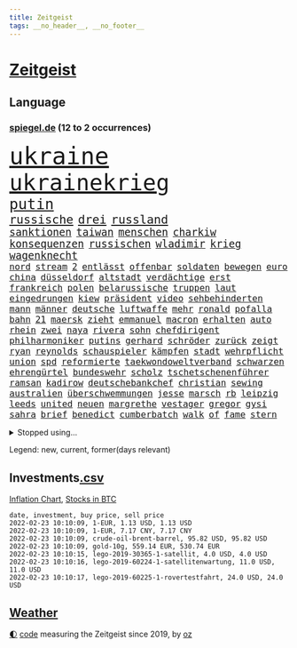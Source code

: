 ```yaml
---
title: Zeitgeist
tags: __no_header__, __no_footer__
---
```


# [Zeitgeist](https://oliz.io/zeitgeist/)

## Language

<h3><a href="https://www.spiegel.de" target="_blank">spiegel.de</a> (12 to 2 occurrences)</h3>
<p style="font-family:monospace">
<span style="font-size:32pt"><a href="news_links.html#ukraine" class="current">ukraine</a></span>
<br>
<span style="font-size:30pt"><a href="news_links.html#ukrainekrieg" class="new">ukrainekrieg</a></span>
<br>
<span style="font-size:20pt"><a href="news_links.html#putin" class="current">putin</a></span>
<br>
<span style="font-size:16pt"><a href="news_links.html#russische" class="current">russische</a></span>
<span style="font-size:16pt"><a href="news_links.html#drei" class="current">drei</a></span>
<span style="font-size:16pt"><a href="news_links.html#russland" class="current">russland</a></span>
<br>
<span style="font-size:14pt"><a href="news_links.html#sanktionen" class="current">sanktionen</a></span>
<span style="font-size:14pt"><a href="news_links.html#taiwan" class="current">taiwan</a></span>
<span style="font-size:14pt"><a href="news_links.html#menschen" class="current">menschen</a></span>
<span style="font-size:14pt"><a href="news_links.html#charkiw" class="new">charkiw</a></span>
<span style="font-size:14pt"><a href="news_links.html#konsequenzen" class="current">konsequenzen</a></span>
<span style="font-size:14pt"><a href="news_links.html#russischen" class="current">russischen</a></span>
<span style="font-size:14pt"><a href="news_links.html#wladimir" class="current">wladimir</a></span>
<span style="font-size:14pt"><a href="news_links.html#krieg" class="current">krieg</a></span>
<span style="font-size:14pt"><a href="news_links.html#wagenknecht" class="current">wagenknecht</a></span>
<br>
<span style="font-size:12pt"><a href="news_links.html#nord" class="current">nord</a></span>
<span style="font-size:12pt"><a href="news_links.html#stream" class="current">stream</a></span>
<span style="font-size:12pt"><a href="news_links.html#2" class="current">2</a></span>
<span style="font-size:12pt"><a href="news_links.html#entlässt" class="current">entlässt</a></span>
<span style="font-size:12pt"><a href="news_links.html#offenbar" class="current">offenbar</a></span>
<span style="font-size:12pt"><a href="news_links.html#soldaten" class="current">soldaten</a></span>
<span style="font-size:12pt"><a href="news_links.html#bewegen" class="current">bewegen</a></span>
<span style="font-size:12pt"><a href="news_links.html#euro" class="current">euro</a></span>
<span style="font-size:12pt"><a href="news_links.html#china" class="current">china</a></span>
<span style="font-size:12pt"><a href="news_links.html#düsseldorf" class="current">düsseldorf</a></span>
<span style="font-size:12pt"><a href="news_links.html#altstadt" class="new">altstadt</a></span>
<span style="font-size:12pt"><a href="news_links.html#verdächtige" class="current">verdächtige</a></span>
<span style="font-size:12pt"><a href="news_links.html#erst" class="current">erst</a></span>
<span style="font-size:12pt"><a href="news_links.html#frankreich" class="current">frankreich</a></span>
<span style="font-size:12pt"><a href="news_links.html#polen" class="current">polen</a></span>
<span style="font-size:12pt"><a href="news_links.html#belarussische" class="current">belarussische</a></span>
<span style="font-size:12pt"><a href="news_links.html#truppen" class="current">truppen</a></span>
<span style="font-size:12pt"><a href="news_links.html#laut" class="current">laut</a></span>
<span style="font-size:12pt"><a href="news_links.html#eingedrungen" class="current">eingedrungen</a></span>
<span style="font-size:12pt"><a href="news_links.html#kiew" class="current">kiew</a></span>
<span style="font-size:12pt"><a href="news_links.html#präsident" class="current">präsident</a></span>
<span style="font-size:12pt"><a href="news_links.html#video" class="current">video</a></span>
<span style="font-size:12pt"><a href="news_links.html#sehbehinderten" class="new">sehbehinderten</a></span>
<span style="font-size:12pt"><a href="news_links.html#mann" class="current">mann</a></span>
<span style="font-size:12pt"><a href="news_links.html#männer" class="current">männer</a></span>
<span style="font-size:12pt"><a href="news_links.html#deutsche" class="current">deutsche</a></span>
<span style="font-size:12pt"><a href="news_links.html#luftwaffe" class="current">luftwaffe</a></span>
<span style="font-size:12pt"><a href="news_links.html#mehr" class="current">mehr</a></span>
<span style="font-size:12pt"><a href="news_links.html#ronald" class="new">ronald</a></span>
<span style="font-size:12pt"><a href="news_links.html#pofalla" class="new">pofalla</a></span>
<span style="font-size:12pt"><a href="news_links.html#bahn" class="current">bahn</a></span>
<span style="font-size:12pt"><a href="news_links.html#21" class="current">21</a></span>
<span style="font-size:12pt"><a href="news_links.html#maersk" class="current">maersk</a></span>
<span style="font-size:12pt"><a href="news_links.html#zieht" class="current">zieht</a></span>
<span style="font-size:12pt"><a href="news_links.html#emmanuel" class="current">emmanuel</a></span>
<span style="font-size:12pt"><a href="news_links.html#macron" class="current">macron</a></span>
<span style="font-size:12pt"><a href="news_links.html#erhalten" class="current">erhalten</a></span>
<span style="font-size:12pt"><a href="news_links.html#auto" class="current">auto</a></span>
<span style="font-size:12pt"><a href="news_links.html#rhein" class="current">rhein</a></span>
<span style="font-size:12pt"><a href="news_links.html#zwei" class="current">zwei</a></span>
<span style="font-size:12pt"><a href="news_links.html#naya" class="new">naya</a></span>
<span style="font-size:12pt"><a href="news_links.html#rivera" class="new">rivera</a></span>
<span style="font-size:12pt"><a href="news_links.html#sohn" class="current">sohn</a></span>
<span style="font-size:12pt"><a href="news_links.html#chefdirigent" class="new">chefdirigent</a></span>
<span style="font-size:12pt"><a href="news_links.html#philharmoniker" class="new">philharmoniker</a></span>
<span style="font-size:12pt"><a href="news_links.html#putins" class="current">putins</a></span>
<span style="font-size:12pt"><a href="news_links.html#gerhard" class="current">gerhard</a></span>
<span style="font-size:12pt"><a href="news_links.html#schröder" class="current">schröder</a></span>
<span style="font-size:12pt"><a href="news_links.html#zurück" class="current">zurück</a></span>
<span style="font-size:12pt"><a href="news_links.html#zeigt" class="current">zeigt</a></span>
<span style="font-size:12pt"><a href="news_links.html#ryan" class="current">ryan</a></span>
<span style="font-size:12pt"><a href="news_links.html#reynolds" class="current">reynolds</a></span>
<span style="font-size:12pt"><a href="news_links.html#schauspieler" class="current">schauspieler</a></span>
<span style="font-size:12pt"><a href="news_links.html#kämpfen" class="current">kämpfen</a></span>
<span style="font-size:12pt"><a href="news_links.html#stadt" class="current">stadt</a></span>
<span style="font-size:12pt"><a href="news_links.html#wehrpflicht" class="new">wehrpflicht</a></span>
<span style="font-size:12pt"><a href="news_links.html#union" class="current">union</a></span>
<span style="font-size:12pt"><a href="news_links.html#spd" class="current">spd</a></span>
<span style="font-size:12pt"><a href="news_links.html#reformierte" class="new">reformierte</a></span>
<span style="font-size:12pt"><a href="news_links.html#taekwondoweltverband" class="new">taekwondoweltverband</a></span>
<span style="font-size:12pt"><a href="news_links.html#schwarzen" class="current">schwarzen</a></span>
<span style="font-size:12pt"><a href="news_links.html#ehrengürtel" class="new">ehrengürtel</a></span>
<span style="font-size:12pt"><a href="news_links.html#bundeswehr" class="current">bundeswehr</a></span>
<span style="font-size:12pt"><a href="news_links.html#scholz" class="current">scholz</a></span>
<span style="font-size:12pt"><a href="news_links.html#tschetschenenführer" class="new">tschetschenenführer</a></span>
<span style="font-size:12pt"><a href="news_links.html#ramsan" class="new">ramsan</a></span>
<span style="font-size:12pt"><a href="news_links.html#kadirow" class="new">kadirow</a></span>
<span style="font-size:12pt"><a href="news_links.html#deutschebankchef" class="new">deutschebankchef</a></span>
<span style="font-size:12pt"><a href="news_links.html#christian" class="current">christian</a></span>
<span style="font-size:12pt"><a href="news_links.html#sewing" class="new">sewing</a></span>
<span style="font-size:12pt"><a href="news_links.html#australien" class="current">australien</a></span>
<span style="font-size:12pt"><a href="news_links.html#überschwemmungen" class="current">überschwemmungen</a></span>
<span style="font-size:12pt"><a href="news_links.html#jesse" class="current">jesse</a></span>
<span style="font-size:12pt"><a href="news_links.html#marsch" class="current">marsch</a></span>
<span style="font-size:12pt"><a href="news_links.html#rb" class="current">rb</a></span>
<span style="font-size:12pt"><a href="news_links.html#leipzig" class="current">leipzig</a></span>
<span style="font-size:12pt"><a href="news_links.html#leeds" class="new">leeds</a></span>
<span style="font-size:12pt"><a href="news_links.html#united" class="current">united</a></span>
<span style="font-size:12pt"><a href="news_links.html#neuen" class="current">neuen</a></span>
<span style="font-size:12pt"><a href="news_links.html#margrethe" class="new">margrethe</a></span>
<span style="font-size:12pt"><a href="news_links.html#vestager" class="new">vestager</a></span>
<span style="font-size:12pt"><a href="news_links.html#gregor" class="current">gregor</a></span>
<span style="font-size:12pt"><a href="news_links.html#gysi" class="current">gysi</a></span>
<span style="font-size:12pt"><a href="news_links.html#sahra" class="current">sahra</a></span>
<span style="font-size:12pt"><a href="news_links.html#brief" class="current">brief</a></span>
<span style="font-size:12pt"><a href="news_links.html#benedict" class="new">benedict</a></span>
<span style="font-size:12pt"><a href="news_links.html#cumberbatch" class="new">cumberbatch</a></span>
<span style="font-size:12pt"><a href="news_links.html#walk" class="new">walk</a></span>
<span style="font-size:12pt"><a href="news_links.html#of" class="current">of</a></span>
<span style="font-size:12pt"><a href="news_links.html#fame" class="new">fame</a></span>
<span style="font-size:12pt"><a href="news_links.html#stern" class="current">stern</a></span>
</p>
<details>
<summary>Stopped using...</summary>
<p class="former" style="font-size:12pt">
juventus(496) 110(495) inter(495) kaufen(495) verschaffen(495) erfahren(494) frühjahr(494) protestiert(494) vergewaltigt(494) wünschen(494) halle(493) verweigern(493) 79(492) a2(492) benjamin(492) energiewende(492) feierte(492) irland(492) kandidatin(492) laschet(492) respekt(492) tourismus(492) unternehmer(492) untersuchungen(492) van(492) verschärfen(492) beeinflussen(491) boeing(491) chinesischer(491) geholfen(491) machten(491) toni(491) vorliegt(491) 7(490) dienst(490) leitung(490) luft(490) präsidentschaftswahl(490) studierende(490) torjäger(490) trumps(490) vermuten(490) vorstellung(490) armenien(489) ausprobiert(489) coronalockdown(489) ehemaligen(489) ehemann(489) einwohner(489) instagram(489) konzernchef(489) liverpool(489) standort(489) zahlung(489) ausschreitungen(488) behinderung(488) dfb(488) diskriminierung(488) haftstrafe(488) ifoindex(488) jüngeren(488) kompliziert(488) kontrollieren(488) pferd(488) profi(488) schließlich(488) spahn(488) tier(488) träumen(488) unerwartet(488) ungewöhnlich(488) versprach(488) walter(488) zeichnet(488) anschließend(487) breit(487) desaster(487) diktator(487) gelernt(487) scheidende(487) schlagzeilen(487) technik(487) unterschiede(487) äußerungen(487) übergriffe(487) 2000(486) asche(486) außen(486) einzug(486) gelang(486) gelegenheit(486) halben(486) hunde(486) weber(486) youtube(486) 1945(485) belgien(485) bestes(485) debattiert(485) erziehung(485) geschaffen(485) größer(485) märchen(485) provinz(485) sports(485) villa(485) wären(485) fragt(484) fußballer(484) hans(484) italienische(484) kreis(484) leitet(484) regierungspartei(484) rekordmeister(484) schwierigkeiten(484) studierenden(484) tieren(484) usschauspielerin(484) verdachts(484) viertel(484) katastrophe(483) rente(483) ärgert(483) besseren(482) entdecken(482) länderchefs(482) meister(482) online(482) prinzessin(482) saisonsieg(482) tennis(482) verlauf(482) verspielt(482) zuständige(482) anthony(481) belarussischen(481) europäischer(481) freilassung(481) kretschmer(481) leichte(481) verabreicht(481) veranstalter(481) bekämpft(480) design(480) frische(480) paderborn(480) satz(480) 600(479) 61(479) verschwand(479) wies(479) bekamen(478) computer(478) dich(478) dicht(478) globale(478) hunderten(478) moment(478) rivale(478) schönsten(478) stuft(478) zuversichtlich(478) clemens(477) crash(477) dar(477) feuerwehrleute(477) geschäftsführer(477) brutal(476) jemen(476) kevin(476) querdenker(476) senkt(476) unterliegt(476) vorsprung(476) 2030(475) 900(475) 94(475) bezahlen(475) nachgewiesen(475) tauchen(475) berät(474) brite(474) datenanalyse(474) luca(474) unruhe(474) verschwiegen(474) arabische(473) bundesgesundheitsminister(473) einheitliche(473) nachfrage(473) option(473) prognosen(473) sportlich(473) einschränkungen(472) verwaltungsgericht(472) auflagen(471) hob(471) hürden(471) mangel(471) verschärfte(471) beantragt(470) green(470) haaland(470) jerusalem(470) kindes(470) brechen(469) schlechtes(469) umgeht(469) premierministers(468) trug(468) eigenes(467) hinten(467) spaltet(467) defensive(466) aufarbeitung(465) bisherigen(465) legende(465) moschee(465) praktisch(465) aufgaben(464) raab(464) whatsapp(464) generalbundesanwalt(463) hoffnungen(463) impfstoffe(463) kippt(463) ausrüstung(462) ergebnissen(462) gefällt(462) informiert(462) rentner(462) unzufrieden(462) dfbpokal(461) falscher(461) freiwillig(461) hitze(461) istanbul(461) startups(461) favorit(460) verträge(460) ähnliche(460) hilfen(459) retter(459) spahns(459) niedrig(458) 36(456) bundesnetzagentur(456) gelandet(456) abgeschlossen(455) apples(455) benötigte(455) zuspruch(455) klasse(454) kindheit(453) teilt(453) afrikas(452) aktivist(452) geht's(451) trauern(451) munition(449) beendete(447) gewannen(445) zulassung(444) abiy(442) spionage(442) syrischen(440) startup(439) aktive(438) tigray(436) verursachte(435) csupolitiker(430) italienischer(429) brachten(424) rechter(418) vertrauten(413) würdigt(408) brutalen(407) auslieferung(406) heidelberg(406) sms(406) festgesetzt(403) variante(398) 95(381) zwingend(379) vereinbarung(375) erleichtert(374) geheimen(373) andy(371) entsprechenden(368) el(367) verleumdung(367) expräsidenten(365) rüdiger(364) kandidiert(363) vulkan(363) belästigt(359) militärputsch(354) unverletzt(345) fluggesellschaft(344) worüber(343) längerem(339) übernahm(336) konzerte(335) steuerhinterziehung(335) inzidenzen(334) portugals(331) redaktion(331) doppelte(326) geimpften(326) zusammengebrochen(326) bälle(325) affen(318) unterschiedliche(311) gelitten(304) kellner(304) tierpark(303) herausragende(301) 250(300) kubicki(298) nötigen(292) eskalierte(285) neudelhi(279) notwendigen(279) loben(278) unfälle(274) raumfahrt(270) 800(264) 18jährigen(261) kugel(260) durchbruch(258) peinlich(256) ticket(253) drohende(250) court(249) supreme(249) jamie(248) aachen(247) argument(247) aktionäre(245) 220(244) berge(244) stein(242) mangelware(241) organisierten(241) tarife(241) umfang(241) entwickelte(240) forscherinnen(239) kw(239) staatspräsidenten(238) naftali(237) parkplatz(237) unterbinden(237) geheimer(236) aggressiver(234) traditionelle(234) parteispitze(232) wussten(231) kreative(230) liebt(230) 16000(229) kühnert(229) lucas(229) kümmern(228) dauerhafte(226) azubis(225) beeindruckende(225) drohenden(224) sowjetunion(224) befassen(223) rängen(223) schwangeren(223) verharmlost(223) schimpft(221) schob(221) uganda(221) boote(220) geliebt(219) 2005(218) bekennt(218) verliebt(218) aufsteiger(217) emirate(217) australischen(216) ahmed(215) norwegische(214) siebte(214) spezies(214) abgeordneter(212) assange(212) nevada(212) wikileaksgründer(212) bay(211) gestalten(211) heim(209) sätze(209) batterien(205) kyrgios(204) sorgten(203) leserinnen(202) lebten(200) aufenthalt(198) hits(198) gedroht(197) füße(196) nrwministerpräsident(196) schottischen(196) starspieler(196) anschluss(195) las(195) vegas(195) vorliegen(195) förderprogramm(194) kapitolsturm(194) vertretung(194) palma(192) amoklauf(191) fällig(191) japanische(190) wahlniederlage(190) wellen(189) bewahrt(187) paulo(187) qualifiziert(187) são(187) garage(186) halfen(186) gehörten(185) götze(185) eindeutigen(183) ausmaße(182) coronagipfel(181) coronapause(180) verheiratet(178) überwältigt(178) musks(177) schwul(177) sichtlich(177) leidenschaft(175) polizeiwache(170) wendepunkt(170) 90/die(168) favoritin(168) geleistet(168) heiße(168) erling(167) steil(165) taugen(165) musikerin(162) exemplar(161) niedergang(161) uskonzern(160) vielfach(160) abholzung(159) göringeckardt(159) agiert(158) hingerichtet(157) bedürftige(156) ausfälle(155) award(155) world(155) pfizer(154) tabellenführung(154) böse(153) papiere(152) glücksfall(151) minderheiten(151) natürlichen(151) späte(151) entführer(150) zuwachs(150) schädliche(148) weihnachten(148) überdeckt(148) ausmacht(147) autoritäre(146) katrin(145) cduführung(144) geburtstagsfeier(144) hoffmann(144) pflegeheimen(143) spdvorsitzende(143) weitergeben(143) friedensnobelpreis(142) pharmakonzern(142) weltberühmt(142) arten(141) ausgeschaltet(141) coronademo(141) popgeschichte(141) salvador(141) epic(140) games(140) oberster(140) umgesetzt(140) werten(140) autounfall(139) beförderung(139) gesteuert(139) jusos(138) feminismus(137) menschliche(137) deckeln(136) friedens(136) himmlischen(136) unionsanhänger(136) anzubieten(135) costa(135) fracht(134) rentnerinnen(134) spitzenspiel(134) geltenden(132) saarbrücken(132) beeinflusst(131) ehrgeiz(131) jeffrey(131) einigt(130) kleinsten(130) mischen(130) untätigkeit(130) inhaftierte(129) belangt(128) söldnertruppe(128) vulkanausbruch(128) wiederzubeleben(128) erklärungen(126) fassaden(126) johannesburg(126) modeste(126) ruhestand(125) floss(124) natostaaten(124) ubooten(124) vulkans(124) fridays(123) future(123) gehofft(123) ifogeschäftsklima(123) maskenverweigerer(123) mehrfamilienhaus(122) verschickte(122) durchschnittlich(121) fachkräfte(121) erregte(120) kosteten(120) vernichtet(120) wenigstens(120) schärferen(119) 1989(118) cduvorsitzenden(118) comingout(118) kalkül(118) lindern(118) vernichtend(118) shanghai(117) spürbare(117) taiwans(117) wahlergebnis(117) empfehlen(116) panama(116) parteichefs(116) schlangen(116) verständigt(116) bewerten(115) dave(115) ema(115) lockerung(115) messenger(115) nachziehen(115) politisches(115) tshirts(115) zentralen(115) eidinger(114) erwärmung(114) fernzügen(114) vorurteile(114) gesundes(113) turnen(113) doppelspitze(112) heidenreich(112) aufgelöst(111) glen(111) kameraden(111) lieferdienst(111) popstars(111) automarkt(110) bernhard(110) erneuern(109) exsprecherin(109) gesellschaftlichen(109) spielzeug(109) staatlich(109) stephanie(109) rückweg(108) gefährt(107) zugrunde(107) 8(106) ferran(106) intensivmediziner(106) schallenberg(106) schick(106) torres(106) tourismusbranche(106) ureinwohner(106) geklaut(105) rugby(105) siegerin(104) südostasien(104) ungewöhnliche(104) verunglückte(104) öffnungen(104) adele(103) enthüllungsplattform(103) hinrichtung(103) dhabi(102) fiona(102) materialien(102) raumfahrtunternehmen(102) sofortiger(102) vereidigung(102) zunahme(102) norwegens(101) videokonferenz(101) portal(100) rosenthal(100) technologie(100) zeitschrift(100) aneinandergeraten(99) hitlergruß(98) zufällig(98) übergang(98) aufregende(97) bukele(97) delegierten(97) matteo(97) perfektem(97) verschwundenen(96) wonach(96) anweisungen(95) pflegeheim(95) stromausfall(95) auschwitz(94) kriegsgefahr(94) maskenaffäre(94) nationalgarde(94) rising(94) schärferes(94) tickt(94) emeritierte(93) versinken(93) giftspritze(92) nominierte(92) oberlandesgericht(92) belügen(91) chip(91) deniz(91) enes(91) geduldig(91) immobilienbesitzer(91) kanter(91) seelenlose(91) yücel(91) zögerlich(91) energieriesen(90) genf(90) merck(90) reine(90) spacexrakete(90) stadtteil(90) bundestagsvizepräsidentin(89) falle(89) frisst(89) gesundheitspolitiker(89) usmarkt(89) verbotener(89) verwehrt(89) wikileaks(89) optionen(88) summen(88) annette(87) borger(87) dušan(87) karla(87) verkörpert(87) wüsts(87) ausverkauft(86) bryant(86) bundeskriminalamt(86) gerne(86) gruppenvergewaltigung(86) kobe(86) prekär(86) schimpfwörter(86) staatshilfe(86) tennisspielerin(86) verzögerungen(86) ablehnung(85) entschärft(85) aufarbeiten(84) jugendorganisation(84) lausberg(84) riegeln(84) rudolf(84) milliardenloch(83) sünder(83) vernünftig(83) auge(82) covorsitzende(82) französin(82) hausbesitzer(82) horn(82) inge(82) pausenhof(82) staatsstreich(82) therapien(82) zwischenbilanz(82) bundländertreffen(81) ergattert(81) herzproblemen(81) spiegelkinderreporterinnen(81) sturmflutwarnung(81) truss(81) weiterspielen(81) zerocovidpolitik(81) kriminalität(80) ming(80) namensstreit(80) nikola(80) organisiertes(80) total(80) 113(79) abgereist(79) dagewesenen(79) energieverbrauch(79) rufe(79) antritt(78) chinesin(78) freundes(78) geringer(78) installieren(78) lieferzeiten(78) packers(78) schienen(78) 175(77) coronadesaster(77) riskierte(77) verdoppelte(77) flugzeugabsturz(76) genting(76) gründet(76) kopfball(76) shampoo(76) wissenschaftlern(76) beteiligte(75) generalsekretärin(75) schläft(75) sohnes(75) umweltbilanz(75) arbeitsministerium(74) coronakurs(74) fassen(74) missverständnis(74) rücker(74) dunkle(73) isabella(73) luftfahrtunternehmen(73) pfoten(73) plädieren(73) cduvorsitzender(72) derzeitigen(72) meat(72) pandemielage(72) strompreise(72) wachstumsprognose(72) 1980(71) brandbrief(71) bundesparteitag(71) coronahotspot(71) designierten(71) erbost(71) griffen(71) ischgl(71) lüften(71) parteivorsitzenden(71) sonnenuntergang(71) zertifikate(71) begrenzung(70) erliegt(70) luftfilter(70) silvester(70) süd(70) einziger(69) einzuholen(69) erklärungsnot(69) flugzeugbauer(69) getestete(69) koma(69) peng(69) scheiße(69) shuai(69) wolke(69) bugatti(68) eliminieren(68) milliardenauftrag(68) unversöhnlich(68) kinderbetreuung(67) qualifizieren(67) uspolitiker(67) beeindruckt(66) schwein(66) ustennisstar(66) ampelkabinett(65) bloggerin(65) british(65) durchhalten(65) fpö(65) schädlicher(65) schütze(65) staatlicher(65) 94jährige(64) christina(64) lehrerinnen(64) onlineparteitag(64) riskanter(64) sank(64) schlussphase(64) wird's(64) anker(63) aston(63) berechnet(63) garbiñe(63) kommissar(63) mitgenommen(63) muguruza(63) offenheit(63) rationieren(63) sozialdemokratin(63) versicherten(63) 1978(62) femizide(62) ungefährlich(62) verschiedener(62) afdlandeschef(61) epsteins(61) keeper(61) sneaker(61) 80000(60) comicfiguren(60) deutschfranzösischer(60) felder(60) hausarbeit(60) immunabwehr(60) marburg(60) senior(60) wesentlichen(60) coronaerkrankten(59) draus(59) schwimmende(59) verkehrschaos(59) evan(58) geschäftsjahr(58) männlichkeit(58) stadionkapazität(58) videodreh(58) durchführen(57) personalnot(57) beten(56) coronaberatungen(56) spdkanzler(56) abgehängt(55) funklöcher(55) impfpässe(55) mobilfunknetze(55) staatsfolter(55) stimmte(55) brennerei(54) holland(54) impfgegnern(54) passende(54) schlüsselloch(54) tochterunternehmen(54) zeitweilig(54) gedenkt(53) geradezu(53) homann(53) judenverfolgung(53) skiort(53) flugschüler(52) küche(52) kürzere(52) nachwuchspiloten(52) schwäbische(52) verwaltungsgerichtshof(52) wintereinbruch(52) übergewicht(52) aprèsski(51) gespannt(51) nahles(51) nehammer(51) nutzerdaten(51) referat(51) verbesserte(51) verharmlosen(51) arsenalstar(50) bemerkenswerte(50) coronabedingter(50) dreizehn(50) mahnte(50) produkten(50) student(50) windräder(50) fußballnationalspieler(49) hervorragend(49) karagiannidis(49) korruptionsvorwürfen(49) lotterie(49) untermauern(49) wiegen(49) erschwert(48) klimaminister(48) merklich(48) missbrauchsskandals(48) roch(48) showdown(48) verbündete(48) zitiert(48) bredouille(47) dribbler(47) einfaches(47) haubitzen(47) hybride(47) machtverhältnisse(47) supercomputer(47) außerordentlich(46) kollidieren(46) nazideutschland(46) tafel(46) toryabgeordnete(46) abzusehen(45) bafög(45) beat(45) diözese(45) dublin(45) fälschungen(45) kampfjet(45) out(45) renommierte(45) symbol(45) usaußenministeriums(45) bettercom(44) boosterkampagne(44) garg(44) gerichtsstreit(44) patzer(44) paxlovid(44) vishal(44) vorzunehmen(44) zoomcall(44) ältester(44) euarzneimittelbehörde(43) fdpgesundheitspolitiker(43) führungspositionen(43) schneefall(43) tennislegende(43) welternährungsorganisation(43) auswanderer(42) grandslamtitel(42) problematisch(42) sicherheitsgarantien(42) südkoreanische(42) chevron(41) fälschen(41) herzmuskelentzündung(41) polizeischutz(41) ungleich(41) abwehrspieler(40) bescheren(40) coronaexpertenrat(40) einsicht(40) expertenrat(40) ibrahimović(40) inspirieren(40) kirchliche(40) kriterien(40) tochtergesellschaft(40) zeitraum(40) zlatan(40) klara(39) mildere(39) neujahr(39) panikmache(39) südpazifik(39) alleingelassen(38) allmählich(38) asien(38) hilfslieferungen(38) kürzt(38) lim(38) tiefsten(38) 1996(37) abgebrochene(37) reeves(37) schatzmeister(37) umweltschädlich(37) 270(36) erfroren(36) inhalte(36) überfluss(36) 166(35) aufwendig(35) buccaneers(35) goggia(35) gründerin(35) jasmin(35) sofia(35) todesumstände(35) angehen(34) landsmann(34) sperrstunde(34) spätere(34) 450(33) ansteckender(33) baltikum(33) debütierte(33) dringende(33) einreiseregeln(33) kahn(33) netze(33) produzent(33) project(33) airways(32) augenzeugenberichte(32) ausgangssperre(32) krankheitsverläufe(32) nonnen(32) putschisten(32) qatar(32) seniorenheim(32) vorzeitiger(32) überdenken(32) beschaffung(31) klassische(31) korb(31) kursverluste(31) männlicher(31) abstürze(30) jameswebbteleskop(30) reisepass(30) abstandsregeln(29) aktivismus(29) sprüche(29) wiederaufnahme(29) amtskollege(28) bedauern(28) belassen(28) flugzeugträger(28) geschehnissen(28) kämmerlein(28) lesern(28) olympiaaus(28) willkür(28) yoga(28) austritt(27) bautzen(27) lehrermangel(27) leo(27) coronafällen(26) kirgisistan(26) margarete(26) nordsyrien(26) streits(26) transparente(26) verschwendung(26) krankenversicherung(25) spielern(25) steuerlich(25) clinch(24) psychologe(24) staatsoberhaupts(24) wellinger(24) zeitreise(24) anhebung(23) desto(23) nairobi(23) richtungsstreit(23) alizé(22) außenseiterin(22) cornet(22) dekret(22) gesundheitsamt(22) klagten(22) kurzfristige(22) qualifizierte(22) republikanerin(22) voice(22) entfernung(21) falschinformation(21) flugausfälle(21) freising(21) geboosterte(21) huthirebellen(21) islamistische(21) tapetenwechsel(21) umkämpfte(21) geweckt(20) handwerk(20) kapituliert(20) metas(20) nutzten(20) schmerzhaft(20) verdeckt(20) 44jährige(19) applechef(19) cook(19) gaskraftwerke(19) kontroversen(19) ousmane(19) atomkraftgegner(18) erhöhter(18) geywitz(18) irme(18) serielles(18) stetterkarp(18) ceo(17) schriften(17) virusvarianten(17) vorübergehende(17) barty(16) handballem(16) marilyn(16) organe(16) vergleichsweise(16) altmaier(15) erschütternden(15) exverfassungsschutzchef(15) netzdg(15) tanzte(15) tourist(15) waldstück(15) ampelabgeordnete(14) befreiungsschlag(14) frauenmorde(14) führerscheine(14) gefangenenlager(14) gerichtstermin(14) grandslamturnier(14) liz(14) mittelalter(14) repariert(14) tagebaubetreiber(14) verwunderung(14) visum(14) weigert(14) pekings(13) schulalltag(13) technologies(13) hackerangriffe(12) kann's(12) klimakatastrophe(12) spielverlegung(12) standhaft(12) treffers(12) baltimore(11) gruppenantrag(11) hausbrand(11) luther(11) mitmischen(11) modrow(11) mol(11) wuchs(11)
</p>
</details>
<p>Legend: <span class="new">new</span>, <span class="current">current</span>, <span class="former">former(days relevant)</span></p>

## Investments[.csv](investments.csv)

[Inflation Chart](https://inflationchart.com),
[Stocks in BTC](https://stonksinbtc.xyz/)

```
date, investment, buy price, sell price
2022-02-23 10:10:09, 1-EUR, 1.13 USD, 1.13 USD
2022-02-23 10:10:09, 1-EUR, 7.17 CNY, 7.17 CNY
2022-02-23 10:10:09, crude-oil-brent-barrel, 95.82 USD, 95.82 USD
2022-02-23 10:10:09, gold-10g, 559.14 EUR, 530.74 EUR
2022-02-23 10:10:15, lego-2019-30365-1-satellit, 4.0 USD, 4.0 USD
2022-02-23 10:10:16, lego-2019-60224-1-satellitenwartung, 11.0 USD, 11.0 USD
2022-02-23 10:10:17, lego-2019-60225-1-rovertestfahrt, 24.0 USD, 24.0 USD
```

## [Weather](weather.html)

<footer>
<a href="javascript:toggleTheme()" class="nav">🌓</a>
<a href="https://github.com/ooz/zeitgeist">code</a> measuring the Zeitgeist since 2019, by <a href="https://oliz.io">oz</a>
</footer>
